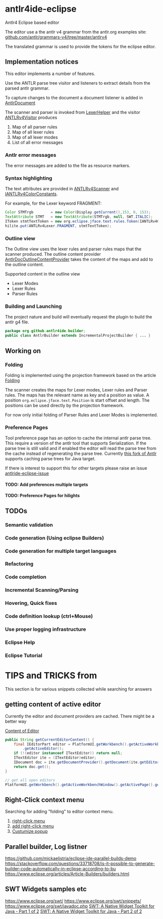 # antlr4ide-eclipse
Antlr4 Eclipse based editor

The editor use a the antlr v4 grammar from the antlr.org examples site:
[github.com/antlr/grammars-v4/tree/master/antlrv4](https://github.com/antlr/grammars-v4/tree/master/antlr4)

The translated grammar is used to provide the tokens for the eclipse editor.

## Implementation notices
This editor implements a number of features.

Use the ANTLR parse tree visitor and listeners to extract details from the parsed antlr grammar.

To capture changes to the document a document listener is added in [AntlrDocument](https://github.com/antlr4ide/antlr4ide-eclipse/blob/master/src/org/github/antlr4ide/editor/AntlrDocument.java)

The scanner and parser is invoked from [LexerHelper](https://github.com/antlr4ide/antlr4ide-eclipse/blob/master/src/org/github/antlr4ide/editor/LexerHelper.java) and the visitor [ANTLRv4Visitor](https://github.com/antlr4ide/antlr4ide-eclipse/blob/fbc3fbfacfbb2348c73e01ad1ff7ee4c36472844/src/org/github/antlr4ide/editor/LexerHelper.java#L76) produces 
1. Map of all parser rules
1. Map of all lexer rules
1. Map of all lexer modes
1. List of all error messages

### Antlr error messages
The error messages are added to the file as resource markers.

### Syntax highlighting
The text attributes are provided in [ANTLRv4Scanner](https://github.com/antlr4ide/antlr4ide-eclipse/blob/master/src/org/github/antlr4ide/editor/ANTLRv4Scanner.java) and [IANTLRv4ColorConstants](https://github.com/antlr4ide/antlr4ide-eclipse/blob/master/src/org/github/antlr4ide/editor/IANTLRv4ColorConstants.java). 

For example, for the Lexer keyword FRAGMENT:

```java
Color STMTrgb        = new Color(Display.getCurrent(),153, 0, 153);
TextAttribute STMT   = new TextAttribute(STMTrgb, null, SWT.ITALIC);
IToken stmtTextToken = new org.eclipse.jface.text.rules.Token(IANTLRv4ColorConstants.STMT);
hilite.put(ANTLRv4Lexer.FRAGMENT, stmtTextToken);
```

### Outline view 
The Outline view uses the lexer rules and parser rules maps that the scanner produced. 
The outline content provider [AntlrDocOutlineContentProvider](https://github.com/antlr4ide/antlr4ide-eclipse/blob/master/src/org/github/antlr4ide/editor/outliner/AntlrDocOutlineContentProvider.java) takes the content of the maps and add to the outline content.

Supported content in the outline view
* Lexer Modes
* Lexer Rules
* Parser Rules

### Building and Launching
The project nature and build will eventually request the plugin to build the antlr g4 file.

```java
package org.github.antlr4ide.builder;
public class AntlrBuilder extends IncrementalProjectBuilder { ... }
```



## Working on
### Folding
Folding is implemented using the projection framework based on the article [Folding](https://www.eclipse.org/articles/Article-Folding-in-Eclipse-Text-Editors/folding.html)

The scanner creates the maps for Lexer modes, Lexer rules and Parser rules. The maps has the relevant name as key and a position as value. A position ``org.eclipse.jface.text.Position`` is start offset and length. The positions can be used directly by the projection framework.

For now only initial folding of Parser Rules and Lexer Modes is implemented.

### Preference Pages
Tool preference page has an option to cache the internal antlr parse tree. This require a version of the antlr tool that supports Serialization. If the parse tree is still valid and if enabled the editor will read the parse tree from the cache instead of regenerating the parse tree.
Currently [this fork of Antlr](https://github.com/HSorensen/antlr4/tree/lexerinclude) supports caching parse trees for Java target.

If there is interest to support this for other targets please raise an issue [antlride-eclipse-issue](https://github.com/antlr4ide/antlr4ide-eclipse/issues)

#### TODO: Add preferences multiple targets
#### TODO: Preference Pages for hilights



## TODOs
### Semantic validation
### Code generation (Using eclipse Builders)
### Code generation for multiple target languages
### Refactoring
### Code completion
### Incremental Scanning/Parsing 
### Hovering, Quick fixes
### Code definition lookup (ctrl+Mouse)
### Use proper logging infrastructure
### Eclipse Help
### Eclipse Tutorial

# TIPS and TRICKS from 

This section is for various snippets collected while searching for answers

## getting content of active editor

Currently the editor and document providers are cached. There might be a better way

[Content of Editor](https://stackoverflow.com/questions/6661382/get-contents-of-editor)

```java
public String getCurrentEditorContent() {
    final IEditorPart editor = PlatformUI.getWorkbench().getActiveWorkbenchWindow().getActivePage()
        .getActiveEditor();
    if (!(editor instanceof ITextEditor)) return null;
    ITextEditor ite = (ITextEditor)editor;
    IDocument doc = ite.getDocumentProvider().getDocument(ite.getEditorInput());
    return doc.get();
}

// get all open editors
PlatformUI.getWorkbench().getActiveWorkbenchWindow().getActivePage().getEditorReferences()
```


## Right-Click context menu

Searching for adding "folding" to editor context menu.

1. [right-click menu](https://stackoverflow.com/questions/19566844/eclipse-plugin-development-right-click-preferences-menu)
1. [add right-click menu](https://stackoverflow.com/questions/4726328/eclipse-plugin-development-how-to-add-option-in-right-click-menu)
1. [Custumize popup](https://www.oxygenxml.com/doc/versions/18/ug-editor/topics/api_faq_customize_author_popup.html)


## Parallel builder, Log listner
https://github.com/mickaelistria/eclipse-ide-parallel-builds-demo
https://stackoverflow.com/questions/33718708/is-it-possible-to-generate-builder-code-automatically-in-eclipse-according-to-bu
https://www.eclipse.org/articles/Article-Builders/builders.html


## SWT Widgets samples etc
https://www.eclipse.org/swt/
https://www.eclipse.org/swt/snippets/
https://www.eclipse.org/swt/javadoc.php
[SWT: A Native Widget Toolkit for Java - Part 1 of 2](http://www.sys-con.com/node/37463)
[SWT: A Native Widget Toolkit for Java - Part 2 of 2](http://www.sys-con.com/node/37509)
